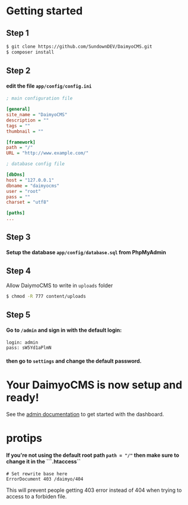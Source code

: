 # Getting started

## Step 1
~~~ bash
$ git clone https://github.com/SundownDEV/DaimyoCMS.git
$ composer install
~~~

## Step 2
#### edit the file ```app/config/config.ini```

~~~ ini
; main configuration file

[general]
site_name = "DaimyoCMS"
description = ""
tags = ""
thumbnail = ""

[framework]
path = "/"
URL = "http://www.example.com/"

; database config file

[dbDns]
host = "127.0.0.1"
dbname = "daimyocms"
user = "root"
pass = ""
charset = "utf8"

[paths]
...
~~~

## Step 3
#### Setup the database ```app/config/database.sql``` from PhpMyAdmin

## Step 4
Allow DaiymoCMS to write in ```uploads``` folder
~~~ bash
$ chmod -R 777 content/uploads
~~~

## Step 5
#### Go to ```/admin``` and sign in with the default login:

~~~
login: admin
pass: sW5Yd1aPlmN
~~~

#### then go to ```settings``` and change the default password.

# Your DaimyoCMS is now setup and ready!
See the [admin documentation](https://github.com/SundownDEV/DaimyoCMS/blob/master/docs/AdminPanel.md) to get started with the dashboard.

# protips
#### If you're not using the default root path ```path = "/"``` then make sure to change it in the ```.htaccess``

~~~
# Set rewrite base here
ErrorDocument 403 /daimyo/404
~~~

This will prevent people getting 403 error instead of 404 when trying to access to a forbiden file.